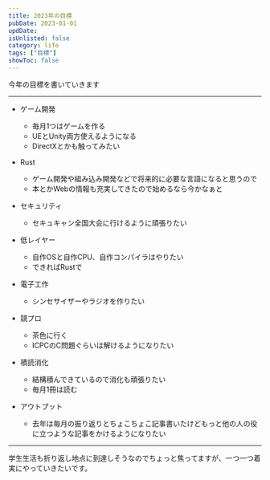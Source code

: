 ```yaml
---
title: 2023年の目標
pubDate: 2023-01-01
updDate: 
isUnlisted: false
category: life
tags: ["目標"]
showToc: false
---
```


今年の目標を書いていきます

---

- ゲーム開発
  - 毎月1つはゲームを作る
  - UEとUnity両方使えるようになる
  - DirectXとかも触ってみたい

- Rust
  - ゲーム開発や組み込み開発などで将来的に必要な言語になると思うので
  - 本とかWebの情報も充実してきたので始めるなら今かなぁと

- セキュリティ
  - セキュキャン全国大会に行けるように頑張りたい

- 低レイヤー
  - 自作OSと自作CPU、自作コンパイラはやりたい
  - できればRustで

- 電子工作
  - シンセサイザーやラジオを作りたい

- 競プロ
  - 茶色に行く
  - ICPCのC問題ぐらいは解けるようになりたい

- 積読消化
  - 結構積んできているので消化も頑張りたい
  - 毎月1冊は読む

- アウトプット
  - 去年は毎月の振り返りとちょこちょこ記事書いたけどもっと他の人の役に立つような記事をかけるようになりたい

---

学生生活も折り返し地点に到達しそうなのでちょっと焦ってますが、一つ一つ着実にやっていきたいです。  

